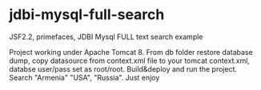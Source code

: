# jdbi-mysql-full-search
JSF2.2, primefaces,  JDBI Mysql FULL text search example

Project working under Apache Tomcat 8.
From db folder restore database dump, copy datasource from context.xml file to your tomcat context.xml, databse user/pass set as root/root.
Build&deploy and run the project. Search "Armenia" "USA", "Russia".
Just enjoy
